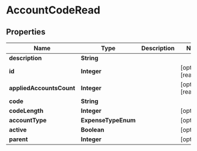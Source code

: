 

# AccountCodeRead


## Properties

| Name | Type | Description | Notes |
|------------ | ------------- | ------------- | -------------|
|**description** | **String** |  |  |
|**id** | **Integer** |  |  [optional] [readonly] |
|**appliedAccountsCount** | **Integer** |  |  [optional] [readonly] |
|**code** | **String** |  |  |
|**codeLength** | **Integer** |  |  [optional] |
|**accountType** | **ExpenseTypeEnum** |  |  [optional] |
|**active** | **Boolean** |  |  [optional] |
|**parent** | **Integer** |  |  [optional] |



